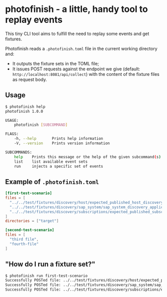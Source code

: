 # photofinish - a little, handy tool to replay events

This tiny CLI tool aims to fulfill the need to replay some events and get fixtures.

Photofinish reads a `.photofinish.toml` file in the current working directory and:

- It outputs the fixture sets in the TOML file;
- It issues POST requests against the endpoint we give (default: `http://localhost:8081/api/collect`) with the content of the fixture files as request body.

## Usage

```sh
$ photofinish help
photofinish 1.0.0

USAGE:
    photofinish [SUBCOMMAND]

FLAGS:
    -h, --help       Prints help information
    -V, --version    Prints version information

SUBCOMMANDS:
    help    Prints this message or the help of the given subcommand(s)
    list    list available event sets
    run     injects a specific set of events
```

## Example of `.photofinish.toml`
```toml
[first-test-scenario]
files = [
  "../../test/fixtures/discovery/host/expected_published_host_discovery.json",
  "../../test/fixtures/discovery/sap_system/sap_system_discovery_application.json",
  "../../test/fixtures/discovery/subscriptions/expected_published_subscriptions_discovery.json",
]
directories = ["target"]

[second-test-scenario]
files = [
  "third file",
  "fourth-file"
]
```

## "How do I run a fixture set?"
```sh
$ photofinish run first-test-scenario
Successfully POSTed file: ../../test/fixtures/discovery/host/expected_published_host_discovery.json
Successfully POSTed file: ../../test/fixtures/discovery/sap_system/sap_system_discovery_application.json
Successfully POSTed file: ../../test/fixtures/discovery/subscriptions/expected_published_subscriptions_discovery.json
```


